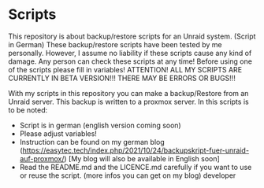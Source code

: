 # Scripts
This repository is about backup/restore scripts for an Unraid system. (Script in German)
These backup/restore scripts have been tested by me personally. 
However, I assume no liability if these scripts cause any kind of damage. 
Any person can check these scripts at any time! Before using one of the scripts please fill in variables!
ATTENTION! ALL MY SCRIPTS ARE CURRENTLY IN BETA VERSION!!! THERE MAY BE ERRORS OR BUGS!!!

With my scripts in this repository you can make a backup/Restore from an Unraid server. This backup is written to a proxmox server. 
In this scripts is to be noted:
- Script is in german (english version coming soon)
- Please adjust variables!
- Instruction can be found on my german blog (https://easytec.tech/index.php/2021/10/24/backupskript-fuer-unraid-auf-proxmox/) [My blog will also be available in English soon]
- Read the README.md and the LICENCE.md carefully if you want to use or reuse the script. (more infos you can get on my blog)
developer 
